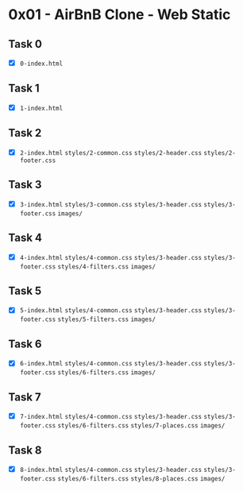 # 0x01 - AirBnB Clone - Web Static

## Task 0
- [x] `0-index.html`

## Task 1
- [x] `1-index.html`

## Task 2
- [x] `2-index.html` `styles/2-common.css` `styles/2-header.css` `styles/2-footer.css`

## Task 3
- [x] `3-index.html` `styles/3-common.css` `styles/3-header.css` `styles/3-footer.css` `images/`

## Task 4
- [x] `4-index.html` `styles/4-common.css` `styles/3-header.css` `styles/3-footer.css` `styles/4-filters.css` `images/`

## Task 5
- [x] `5-index.html` `styles/4-common.css` `styles/3-header.css` `styles/3-footer.css` `styles/5-filters.css` `images/`

## Task 6
- [x] `6-index.html` `styles/4-common.css` `styles/3-header.css` `styles/3-footer.css` `styles/6-filters.css` `images/`

## Task 7
- [x] `7-index.html` `styles/4-common.css` `styles/3-header.css` `styles/3-footer.css` `styles/6-filters.css` `styles/7-places.css` `images/`

## Task 8
- [x] `8-index.html` `styles/4-common.css` `styles/3-header.css` `styles/3-footer.css` `styles/6-filters.css` `styles/8-places.css` `images/`

